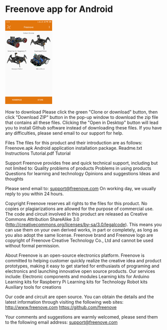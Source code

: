 #  Freenove app for Android

<img src='icon.png' width='30%'/>

How to download
  Please click the green "Clone or download" button, then click "Download ZIP" button in the pop-up window to download the zip file that contains all these files. Clicking the "Open in Desktop" button will lead you to install Github software instead of downloading these files. 
  If you have any difficulties, please send email to our support for help.

Files
  The files for this product and their introduction are as follows:
    Freenove.apk    Android application installation package.
    Readme.txt      Instructions
    Tutorial.pdf    Tutorial

Support
  Freenove provides free and quick technical support, including but not limited to:
    Quality problems of products
    Problems in using products
    Questions for learning and technology
    Opinions and suggestions
    Ideas and thoughts

  Please send email to:
    support@freenove.com
  On working day, we usually reply to you within 24 hours.

Copyright
  Freenove reserves all rights to the files for this product. No copies or plagiarizations are allowed for the purpose of commercial use. 
  The code and circuit involved in this product are released as Creative Commons Attribution ShareAlike 3.0 (http://creativecommons.org/licenses/by-sa/3.0/legalcode). This means you can use them on your own derived works, in part or completely, as long as you also adopt the same license. 
  Freenove brand and Freenove logo are copyright of Freenove Creative Technology Co., Ltd and cannot be used without formal permission.

About
  Freenove is an open-source electronics platform. Freenove is committed to helping customer quickly realize the creative idea and product prototypes, making it easy to get started for enthusiasts of programing and electronics and launching innovative open source products. Our services include:
    Electronic components and modules
    Learning kits for Arduino
    Learning kits for Raspberry Pi
    Learning kits for Technology
    Robot kits
    Auxiliary tools for creations

  Our code and circuit are open source. You can obtain the details and the latest information through visiting the following web sites:
    http://www.freenove.com
    https://github.com/freenove

  Your comments and suggestions are warmly welcomed, please send them to the following email address:
    support@freenove.com


